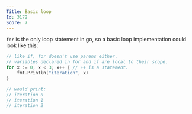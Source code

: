 ```yaml
---
Title: Basic loop
Id: 3172
Score: 7
---
```

`for` is the only loop statement in go, so a basic loop implementation could look like this:

```go
// like if, for doesn't use parens either.
// variables declared in for and if are local to their scope.
for x := 0; x < 3; x++ { // ++ is a statement.
    fmt.Println("iteration", x)
}

// would print:
// iteration 0
// iteration 1
// iteration 2
```
